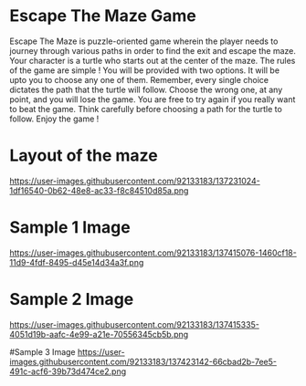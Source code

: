 # Escape The Maze Game
Escape The Maze is puzzle-oriented game wherein the player needs to journey through various paths in order to find the exit and escape the maze. Your character is a turtle who starts out at the center of the maze. The rules of the game are simple ! You will be provided with two options. It will be upto you to choose any one of them. Remember, every single choice dictates the path that the turtle will follow. Choose the wrong one, at any point, and you will lose the game. You are free to try again if you really want to beat the game. Think carefully before choosing a path for the turtle to follow. Enjoy the game !

# Layout of the maze
https://user-images.githubusercontent.com/92133183/137231024-1df16540-0b62-48e8-ac33-f8c84510d85a.png

# Sample 1 Image
https://user-images.githubusercontent.com/92133183/137415076-1460cf18-11d9-4fdf-8495-d45e14d34a3f.png

# Sample 2 Image
https://user-images.githubusercontent.com/92133183/137415335-4051d19b-aafc-4e99-a21e-70556345cb5b.png

#Sample 3 Image
https://user-images.githubusercontent.com/92133183/137423142-66cbad2b-7ee5-491c-acf6-39b73d474ce2.png
